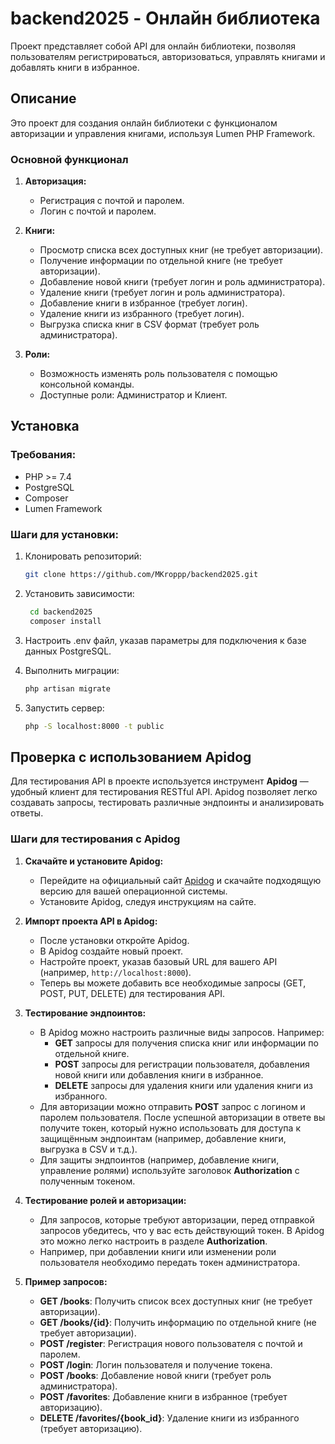 # backend2025 - Онлайн библиотека

Проект представляет собой API для онлайн библиотеки, позволяя пользователям регистрироваться, авторизоваться, управлять книгами и добавлять книги в избранное.

## Описание

Это проект для создания онлайн библиотеки с функционалом авторизации и управления книгами, используя Lumen PHP Framework.

### Основной функционал

1. **Авторизация:**
   - Регистрация с почтой и паролем.
   - Логин с почтой и паролем.
   
2. **Книги:**
   - Просмотр списка всех доступных книг (не требует авторизации).
   - Получение информации по отдельной книге (не требует авторизации).
   - Добавление новой книги (требует логин и роль администратора).
   - Удаление книги (требует логин и роль администратора).
   - Добавление книги в избранное (требует логин).
   - Удаление книги из избранного (требует логин).
   - Выгрузка списка книг в CSV формат (требует роль администратора).

3. **Роли:**
   - Возможность изменять роль пользователя с помощью консольной команды.
   - Доступные роли: Администратор и Клиент.

## Установка

### Требования:
- PHP >= 7.4
- PostgreSQL
- Composer
- Lumen Framework

### Шаги для установки:
1. Клонировать репозиторий:
   ```bash
   git clone https://github.com/MKroppp/backend2025.git

2. Установить зависимости:
   ```bash
    cd backend2025
    composer install

3. Настроить .env файл, указав параметры для подключения к базе данных PostgreSQL.

4. Выполнить миграции:
   ```bash
   php artisan migrate

5. Запустить сервер:
   ```bash
   php -S localhost:8000 -t public

## Проверка с использованием Apidog

Для тестирования API в проекте используется инструмент **Apidog** — удобный клиент для тестирования RESTful API. Apidog позволяет легко создавать запросы, тестировать различные эндпоинты и анализировать ответы.

### Шаги для тестирования с Apidog

1. **Скачайте и установите Apidog:**
   - Перейдите на официальный сайт [Apidog](https://www.apidog.com/) и скачайте подходящую версию для вашей операционной системы.
   - Установите Apidog, следуя инструкциям на сайте.

2. **Импорт проекта API в Apidog:**
   - После установки откройте Apidog.
   - В Apidog создайте новый проект.
   - Настройте проект, указав базовый URL для вашего API (например, `http://localhost:8000`).
   - Теперь вы можете добавить все необходимые запросы (GET, POST, PUT, DELETE) для тестирования API.

3. **Тестирование эндпоинтов:**
   - В Apidog можно настроить различные виды запросов. Например:
     - **GET** запросы для получения списка книг или информации по отдельной книге.
     - **POST** запросы для регистрации пользователя, добавления новой книги или добавления книги в избранное.
     - **DELETE** запросы для удаления книги или удаления книги из избранного.
   - Для авторизации можно отправить **POST** запрос с логином и паролем пользователя. После успешной авторизации в ответе вы получите токен, который нужно использовать для доступа к защищённым эндпоинтам (например, добавление книги, выгрузка в CSV и т.д.).
   - Для защиты эндпоинтов (например, добавление книги, управление ролями) используйте заголовок **Authorization** с полученным токеном.

4. **Тестирование ролей и авторизации:**
   - Для запросов, которые требуют авторизации, перед отправкой запросов убедитесь, что у вас есть действующий токен. В Apidog это можно легко настроить в разделе **Authorization**.
   - Например, при добавлении книги или изменении роли пользователя необходимо передать токен администратора.

5. **Пример запросов:**
   - **GET /books**: Получить список всех доступных книг (не требует авторизации).
   - **GET /books/{id}**: Получить информацию по отдельной книге (не требует авторизации).
   - **POST /register**: Регистрация нового пользователя с почтой и паролем.
   - **POST /login**: Логин пользователя и получение токена.
   - **POST /books**: Добавление новой книги (требует роль администратора).
   - **POST /favorites**: Добавление книги в избранное (требует авторизацию).
   - **DELETE /favorites/{book_id}**: Удаление книги из избранного (требует авторизацию).
